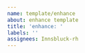 ```yaml
---
name: template/enhance
about: enhance template
title: 'enhance: '
labels: ''
assignees: Innsbluck-rh
---
```

